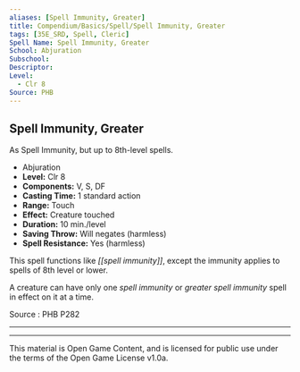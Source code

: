```yaml
---
aliases: [Spell Immunity, Greater]
title: Compendium/Basics/Spell/Spell Immunity, Greater
tags: [35E_SRD, Spell, Cleric]
Spell Name: Spell Immunity, Greater
School: Abjuration
Subschool: 
Descriptor: 
Level:
  - Clr 8
Source: PHB
---
```



## Spell Immunity, Greater

As Spell Immunity, but up to 8th-level spells.

*   Abjuration
*   **Level:** Clr 8
*   **Components:** V, S, DF
*   **Casting Time:** 1 standard action
*   **Range:** Touch
*   **Effect:** Creature touched
*   **Duration:** 10 min./level
*   **Saving Throw:** Will negates (harmless)
*   **Spell Resistance:** Yes (harmless)

This spell functions like <i>[[spell immunity]]</i>, except the immunity applies to spells of 8th level or lower.

A creature can have only one <i>spell immunity</i> or <i>greater spell immunity</i> spell in effect on it at a time.

Source : PHB P282

---

---

This material is Open Game Content, and is licensed for public use under
the terms of the Open Game License v1.0a.
